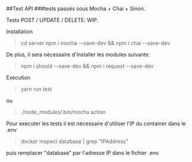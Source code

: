 ##Test API
###tests passés sous Mocha + Chai + Sinon.

Tests POST / UPDATE / DELETE: WIP.

Installation

> cd server
npm i mocha --save-dev && npm i chai --save-dev

De plus, il sera nécessaire d'installer les modules suivants:

> npm i should --save-dev && npm i request --save-dev

Execution

> yarn run test

ou

> ./node_modules/.bin/mocha action

Pour executer les tests il est nécessaire d'utiliser l'IP du container dans le .env

> docker inspect database | grep "IPAddress"

puis remplacer "database" par l'adresse IP dans le fichier .env

